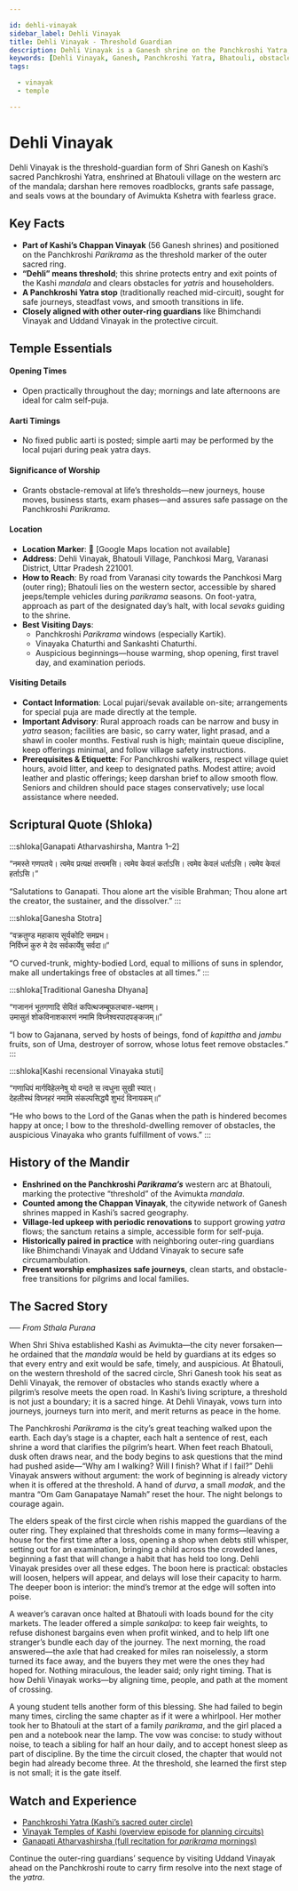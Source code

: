 ```yaml
---

id: dehli-vinayak
sidebar_label: Dehli Vinayak
title: Dehli Vinayak - Threshold Guardian
description: Dehli Vinayak is a Ganesh shrine on the Panchkroshi Yatra, removing roadblocks and granting safe passage on the western arc of the mandala.
keywords: [Dehli Vinayak, Ganesh, Panchkroshi Yatra, Bhatouli, obstacles, safe passage]
tags:

  - vinayak
  - temple

---
```


# Dehli Vinayak

Dehli Vinayak is the threshold-guardian form of Shri Ganesh on Kashi’s sacred Panchkroshi Yatra, enshrined at Bhatouli village on the western arc of the mandala; darshan here removes roadblocks, grants safe passage, and seals vows at the boundary of Avimukta Kshetra with fearless grace.

## Key Facts

  * **Part of Kashi’s Chappan Vinayak** (56 Ganesh shrines) and positioned on the Panchkroshi *Parikrama* as the threshold marker of the outer sacred ring.
  * **“Dehli” means threshold**; this shrine protects entry and exit points of the Kashi *mandala* and clears obstacles for *yatris* and householders.
  * **A Panchkroshi Yatra stop** (traditionally reached mid-circuit), sought for safe journeys, steadfast vows, and smooth transitions in life.
  * **Closely aligned with other outer-ring guardians** like Bhimchandi Vinayak and Uddand Vinayak in the protective circuit.

## Temple Essentials

#### Opening Times

  * Open practically throughout the day; mornings and late afternoons are ideal for calm self-puja.

#### Aarti Timings

  * No fixed public aarti is posted; simple aarti may be performed by the local pujari during peak yatra days.

#### Significance of Worship

  * Grants obstacle-removal at life’s thresholds—new journeys, house moves, business starts, exam phases—and assures safe passage on the Panchkroshi *Parikrama*.

#### Location

  * **Location Marker**: 📍 [Google Maps location not available]
  * **Address**: Dehli Vinayak, Bhatouli Village, Panchkosi Marg, Varanasi District, Uttar Pradesh 221001.
  * **How to Reach**: By road from Varanasi city towards the Panchkosi Marg (outer ring); Bhatouli lies on the western sector, accessible by shared jeeps/temple vehicles during *parikrama* seasons. On foot-yatra, approach as part of the designated day’s halt, with local *sevaks* guiding to the shrine.
  * **Best Visiting Days**:
      * Panchkroshi *Parikrama* windows (especially Kartik).
      * Vinayaka Chaturthi and Sankashti Chaturthi.
      * Auspicious beginnings—house warming, shop opening, first travel day, and examination periods.

#### Visiting Details

  * **Contact Information**: Local pujari/sevak available on-site; arrangements for special puja are made directly at the temple.
  * **Important Advisory**: Rural approach roads can be narrow and busy in *yatra* season; facilities are basic, so carry water, light prasad, and a shawl in cooler months. Festival rush is high; maintain queue discipline, keep offerings minimal, and follow village safety instructions.
  * **Prerequisites & Etiquette**: For Panchkroshi walkers, respect village quiet hours, avoid litter, and keep to designated paths. Modest attire; avoid leather and plastic offerings; keep darshan brief to allow smooth flow. Seniors and children should pace stages conservatively; use local assistance where needed.

## Scriptural Quote (Shloka)

:::shloka[Ganapati Atharvashirsha, Mantra 1–2]

“नमस्ते गणपतये। त्वमेव प्रत्यक्षं तत्त्वमसि। त्वमेव केवलं कर्ताऽसि। त्वमेव केवलं धर्ताऽसि। त्वमेव केवलं हर्ताऽसि।”

“Salutations to Ganapati. Thou alone art the visible Brahman; Thou alone art the creator, the sustainer, and the dissolver.”
:::

:::shloka[Ganesha Stotra]

“वक्रतुण्ड महाकाय सूर्यकोटि समप्रभ। <br/>
निर्विघ्नं कुरु मे देव सर्वकार्येषु सर्वदा॥”

“O curved-trunk, mighty-bodied Lord, equal to millions of suns in splendor, make all undertakings free of obstacles at all times.”
:::

:::shloka[Traditional Ganesha Dhyana]

“गजाननं भूतगणादि सेवितं कपित्थजम्बूफलचारु-भक्षणम्। <br/>
उमासुतं शोकविनाशकारणं नमामि विघ्नेश्वरपादपङ्कजम्॥”

“I bow to Gajanana, served by hosts of beings, fond of *kapittha* and *jambu* fruits, son of Uma, destroyer of sorrow, whose lotus feet remove obstacles.”
:::

:::shloka[Kashi recensional Vinayaka stuti]

“गणाधिपं मार्गविहेलनेषु यो वन्दते स त्वधुना सुखी स्यात्। <br/>
देहलीस्थं विघ्नहरं नमामि संकल्पसिद्ध्यै शुभदं विनायकम्॥”

“He who bows to the Lord of the Ganas when the path is hindered becomes happy at once; I bow to the threshold-dwelling remover of obstacles, the auspicious Vinayaka who grants fulfillment of vows.”
:::

## History of the Mandir

  * **Enshrined on the Panchkroshi *Parikrama’s*** western arc at Bhatouli, marking the protective “threshold” of the Avimukta *mandala*.
  * **Counted among the Chappan Vinayak**, the citywide network of Ganesh shrines mapped in Kashi’s sacred geography.
  * **Village-led upkeep with periodic renovations** to support growing *yatra* flows; the sanctum retains a simple, accessible form for self-puja.
  * **Historically paired in practice** with neighboring outer-ring guardians like Bhimchandi Vinayak and Uddand Vinayak to secure safe circumambulation.
  * **Present worship emphasizes safe journeys**, clean starts, and obstacle-free transitions for pilgrims and local families.

## The Sacred Story

*── From Sthala Purana*

When Shri Shiva established Kashi as Avimukta—the city never forsaken—he ordained that the *mandala* would be held by guardians at its edges so that every entry and exit would be safe, timely, and auspicious. At Bhatouli, on the western threshold of the sacred circle, Shri Ganesh took his seat as Dehli Vinayak, the remover of obstacles who stands exactly where a pilgrim’s resolve meets the open road. In Kashi’s living scripture, a threshold is not just a boundary; it is a sacred hinge. At Dehli Vinayak, vows turn into journeys, journeys turn into merit, and merit returns as peace in the home.

The Panchkroshi *Parikrama* is the city’s great teaching walked upon the earth. Each day’s stage is a chapter, each halt a sentence of rest, each shrine a word that clarifies the pilgrim’s heart. When feet reach Bhatouli, dusk often draws near, and the body begins to ask questions that the mind had pushed aside—“Why am I walking? Will I finish? What if I fail?” Dehli Vinayak answers without argument: the work of beginning is already victory when it is offered at the threshold. A hand of *durva*, a small *modak*, and the mantra “Om Gam Ganapataye Namah” reset the hour. The night belongs to courage again.

The elders speak of the first circle when rishis mapped the guardians of the outer ring. They explained that thresholds come in many forms—leaving a house for the first time after a loss, opening a shop when debts still whisper, setting out for an examination, bringing a child across the crowded lanes, beginning a fast that will change a habit that has held too long. Dehli Vinayak presides over all these edges. The boon here is practical: obstacles will loosen, helpers will appear, and delays will lose their capacity to harm. The deeper boon is interior: the mind’s tremor at the edge will soften into poise.

A weaver’s caravan once halted at Bhatouli with loads bound for the city markets. The leader offered a simple *sankalpa*: to keep fair weights, to refuse dishonest bargains even when profit winked, and to help lift one stranger’s bundle each day of the journey. The next morning, the road answered—the axle that had creaked for miles ran noiselessly, a storm turned its face away, and the buyers they met were the ones they had hoped for. Nothing miraculous, the leader said; only right timing. That is how Dehli Vinayak works—by aligning time, people, and path at the moment of crossing.

A young student tells another form of this blessing. She had failed to begin many times, circling the same chapter as if it were a whirlpool. Her mother took her to Bhatouli at the start of a family *parikrama*, and the girl placed a pen and a notebook near the lamp. The vow was concise: to study without noise, to teach a sibling for half an hour daily, and to accept honest sleep as part of discipline. By the time the circuit closed, the chapter that would not begin had already become three. At the threshold, she learned the first step is not small; it is the gate itself.

## Watch and Experience

  * [Panchkroshi Yatra (Kashi’s sacred outer circle)](https://www.youtube.com/watch?v=9jYcQX0o3E4)
  * [Vinayak Temples of Kashi (overview episode for planning circuits)](https://www.youtube.com/watch?v=uzrtWjx_v9Q)
  * [Ganapati Atharvashirsha (full recitation for *parikrama* mornings)](https://www.youtube.com/watch?v=M15f5fI6l8A)

Continue the outer-ring guardians’ sequence by visiting Uddand Vinayak ahead on the Panchkroshi route to carry firm resolve into the next stage of the *yatra*.